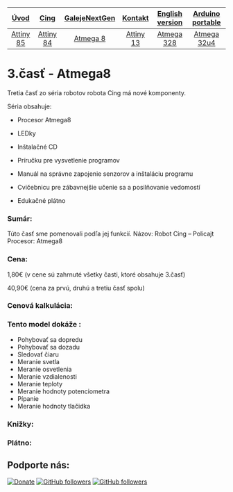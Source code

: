 | [**Úvod**](README.md) |[**Cing**](README-cing-sk.md)  |[**GalejeNextGen**](README-GNG-sk.md)|[**Kontakt**](README-kontakt.md)|[**English version**](README-en.md)|[**Arduino portable**](https://goo.gl/Sfmrn4)|
|:---:|:---:|:---:|:---:|:---:|:---:|
|[Attiny 85](README-Attiny85.md)|[Attiny 84](README-Attiny84.md)|[Atmega 8](README-Atmega8.md)|[Attiny 13](README-Attiny13.md)|[Atmega 328](README-Atmega328.md)|[Atmega 32u4](README-Atmega32u4.md)|

# 3.časť - Atmega8
 Tretia časť zo séria robotov robota Cing má nové komponenty. 
 
 Séria obsahuje:
-	Procesor Atmega8

-	LEDky

-	Inštalačné CD

-	Príručku pre vysvetlenie programov

-	Manuál na správne zapojenie senzorov a inštaláciu programu

-	Cvičebnicu pre zábavnejšie učenie sa a posilňovanie vedomostí

-	Edukačné plátno

### Sumár:

Túto časť sme pomenovali podľa jej funkcií.
Názov:		Robot Cing – Policajt
Procesor:	Atmega8

### Cena:

1,80€ (v cene sú zahrnuté všetky časti, ktoré obsahuje 3.časť)
		
40,90€ (cena za prvú, druhú a tretiu časť spolu)

### Cenová kalkulácia:

### Tento model dokáže :
 - Pohybovať sa dopredu
 - Pohybovať sa dozadu
 - Sledovať čiaru
 - Meranie svetla
 - Meranie osvetlenia
 - Meranie vzdialenosti
 - Meranie teploty
 - Meranie hodnoty potenciometra
 - Pípanie
 - Meranie hodnoty tlačidka

### Knižky:

### Plátno:




## Podporte nás:
[![Donate](https://img.shields.io/badge/paypal-donate-yellow.svg)](https://www.paypal.me/StanislavJochman)
[![GitHub followers](https://img.shields.io/github/followers/espadrine.svg?style=social&label=Follow)](https://github.com/StanislavJochman/ATTEMP)
[![GitHub followers](https://img.shields.io/github/followers/espadrine.svg?style=social&label=Follow)](https://github.com/Galeje/Cing)
